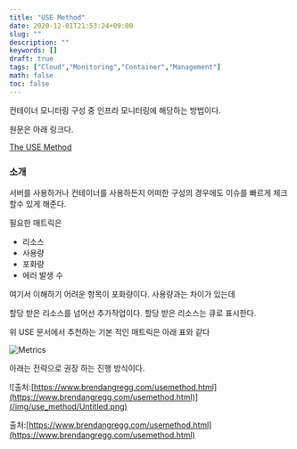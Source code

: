 ```yaml
---
title: "USE Method"
date: 2020-12-01T21:53:24+09:00
slug: ""
description: ""
keywords: []
draft: true
tags: ["Cloud","Monitoring","Container","Management"]
math: false
toc: false
---
```


컨테이너 모니터링 구성 중 인프라 모니터링에 해당하는 방법이다.

원문은 아래 링크다.

[The USE Method](http://www.brendangregg.com/usemethod.html)

### 소개

서버를 사용하거나 컨테이너를 사용하든지 어떠한 구성의 경우에도 이슈를 빠르게 체크 할수 있게 해준다.

필요한 매트릭은 

- 리소스
- 사용량
- 포화량
- 에러 발생 수

여기서 이해하기 어려운 항목이 포화량이다. 사용량과는 차이가 있는데 

할당 받은 리소스를 넘어선 추가작업이다. 할당 받은 리소스는 큐로 표시한다.

위 USE 문서에서 추천하는 기본 적인 매트릭은 아래 표와 같다 

![Metrics](/img/use_method/Untitled1.png)

아래는 전략으로 권장 하는 진행 방식이다. 

![출처:[https://www.brendangregg.com/usemethod.html](https://www.brendangregg.com/usemethod.html)](/img/use_method/Untitled.png)

출처:[https://www.brendangregg.com/usemethod.html](https://www.brendangregg.com/usemethod.html)